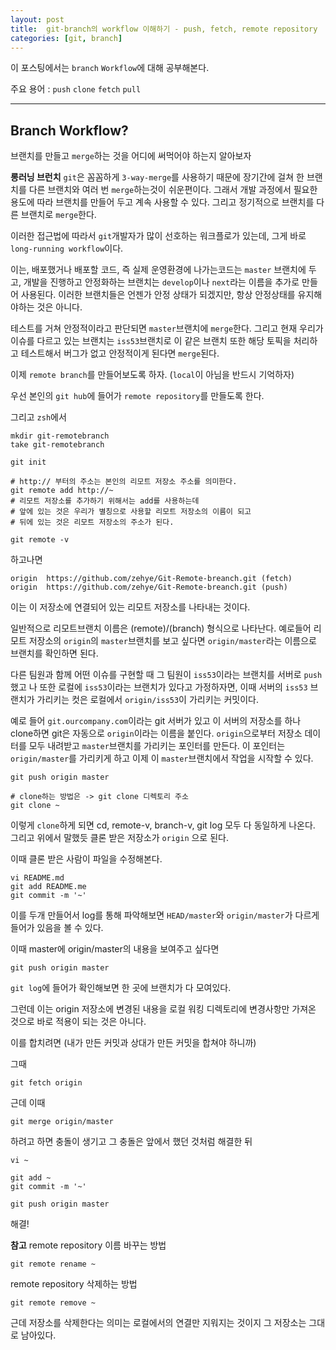 ```yaml
---
layout: post
title:  git-branch의 workflow 이해하기 - push, fetch, remote repository
categories: [git, branch]
---
```

이 포스팅에서는 `branch` `Workflow`에 대해 공부해본다.

주요 용어 : `push` `clone` `fetch` `pull`
<hr>

## Branch Workflow?

브랜치를 만들고 `merge`하는 것을 어디에 써먹어야 하는지 알아보자


**롱러닝 브런치**
`git`은 꼼꼼하게 `3-way-merge`를 사용하기 때문에 장기간에 걸쳐 한 브랜치를 다른 브랜치와 여러 번 `merge`하는것이 쉬운편이다. 그래서 개발 과정에서 필요한 용도에 따라 브랜치를 만들어 두고 계속 사용할 수 있다. 그리고 정기적으로 브랜치를 다른 브랜치로 `merge`한다.

이러한 접근법에 따라서 `git`개발자가 많이 선호하는 워크플로가 있는데, 그게 바로 `long-running workflow`이다.

이는, 배포했거나 배포할 코드, 즉 실제 운영환경에 나가는코드는 `master` 브랜치에 두고, 개발을 진행하고 안정화하는 브랜치는 `develop`이나 `next`라는 이름을 추가로 만들어 사용된다. 이러한 브랜치들은 언젠가 안정 상태가 되겠지만, 항상 안정상태를 유지해야하는 것은 아니다.

테스트를 거쳐 안정적이라고 판단되면 `master`브랜치에 `merge`한다. 그리고 현재 우리가 이슈를 다르고 있는 브랜치는 `iss53`브랜치로 이 같은 브랜치 또한 해당 토픽을 처리하고 테스트해서 버그가 없고 안정적이게 된다면 `merge`된다.


이제 `remote branch`를 만들어보도록 하자. (`local`이 아님을 반드시 기억하자)

우선 본인의 `git hub`에 들어가 `remote repository`를 만들도록 한다.

그리고 `zsh`에서

```
mkdir git-remotebranch
take git-remotebranch

git init

# http:// 부터의 주소는 본인의 리모트 저장소 주소를 의미한다.
git remote add http://~
# 리모트 저장소를 추가하기 위해서는 add를 사용하는데
# 앞에 있는 것은 우리가 별칭으로 사용할 리모트 저장소의 이름이 되고
# 뒤에 있는 것은 리모트 저장소의 주소가 된다.

git remote -v
```

하고나면

```
origin	https://github.com/zehye/Git-Remote-breanch.git (fetch)
origin	https://github.com/zehye/Git-Remote-breanch.git (push)
```

이는 이 저장소에 연결되어 있는 리모트 저장소를 나타내는 것이다.


일반적으로 리모트브랜치 이름은 (remote)/(branch) 형식으로 나타난다. 예로들어 리모트 저장소의 `origin`의 `master`브랜치를 보고 싶다면 `origin/master`라는 이름으로 브랜치를 확인하면 된다.

다른 팀원과 함께 어떤 이슈를 구현할 때 그 팀원이 `iss53`이라는 브랜치를 서버로 `push`했고 나 또한 로컬에 `iss53`이라는 브랜치가 있다고 가정하자면, 이때 서버의 `iss53` 브랜치가 가리키는 컷은 로컬에서 `origin/iss53`이 가리키는 커밋이다.

예로 들어 `git.ourcompany.com`이라는 git 서버가 있고 이 서버의 저장소를 하나 clone하면 git은 자동으로 `origin`이라는 이름을 붙인다. `origin`으로부터 저장소 데이터를 모두 내려받고 `master`브랜치를 가리키는 포인터를 만든다. 이 포인터는 `origin/master`를 가리키게 하고 이제 이 `master`브랜치에서 작업을 시작할 수 있다.


```
git push origin master

# clone하는 방법은 -> git clone 디렉토리 주소
git clone ~
```

이렇게 `clone`하게 되면 cd, remote-v, branch-v, git log 모두 다 동일하게 나온다.
그리고 위에서 말했듯 클론 받은 저장소가 `origin` 으로 된다.

이때 클론 받은 사람이 파일을 수정해본다.

```
vi README.md
git add README.me
git commit -m '~'

```

이를 두개 만들어서 log를 통해 파악해보면 `HEAD/master`와 `origin/master`가 다르게 들어가 있음을 볼 수 있다.

이때 master에 origin/master의 내용을 보여주고 싶다면

```
git push origin master
```

`git log`에 들어가 확인해보면 한 곳에 브랜치가 다 모여있다.

그런데 이는 origin 저장소에 변경된 내용을 로컬 워킹 디렉토리에 변경사항만 가져온 것으로 바로 적용이 되는 것은 아니다.

이를 합치려면 (내가 만든 커밋과 상대가 만든 커밋을 합쳐야 하니까)

그때
```
git fetch origin
```

근데 이때
```
git merge origin/master
```

하려고 하면 충돌이 생기고 그 충돌은 앞에서 했던 것처럼 해결한 뒤
```
vi ~

git add ~
git commit -m '~'

git push origin master
```

해결!


**참고**
remote repository 이름 바꾸는 방법

```
git remote rename ~
```

remote repository 삭제하는 방법

```
git remote remove ~
```

근데 저장소를 삭제한다는 의미는 로컬에서의 연결만 지워지는 것이지 그 저장소는 그대로 남아있다.
